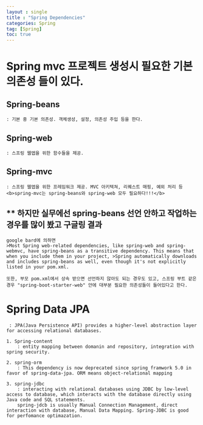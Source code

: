 ```yaml
---
layout : single
title : "Spring Dependencies"
categories: Spring
tag: [Spring]
toc: true
---
```

#  Spring mvc 프로젝트 생성시 필요한 기본 의존성 들이 있다.
## Spring-beans 
    : 기본 중 기본 의존성. 객체생성, 설정, 의존성 주입 등을 한다.

## Spring-web
    : 스프링 웹앱을 위한 함수들을 제공.

## Spring-mvc
    : 스프링 웹앱을 위한 프레임워크 제공. MVC 아키텍쳐, 리퀘스트 매핑, 예외 처리 등
    <b>spring-mvc는 spring-beans와 spring-web 모두 필요하다!!!</b>
    


## ** 하지만 실무에선 spring-beans 선언 안하고 작업하는 경우를 많이 봤고 구글링 결과 
    google bard에 의하면
    >Most Spring web-related dependencies, like spring-web and spring-webmvc, have spring-beans as a transitive dependency. This means that when you include them in your project, >Spring automatically downloads and includes spring-beans as well, even though it's not explicitly listed in your pom.xml.

    또한, 부모 pom.xml에서 상속 받으면 선언하지 않아도 되는 경우도 있고, 스프링 부트 같은 경우 "spring-boot-starter-web" 안에 대부분 필요한 의존성들이 들어있다고 한다.


# Spring Data JPA 
     : JPA(Java Persistence API) provides a higher-level abstraction layer for accessing relational databases.

    1. Spring-content 
        : entity mapping between domanin and repository, integration with spring security. 

    2. spring-orm 
        : This dependency is now deprecated since spring framwork 5.0 in favor of spring-data-jpa. ORM means object-relational mapping  

    3. spring-jdbc 
        : interacting with relational databases using JDBC by low-level access to database, which interacts with the database directly using Java code and SQL statements.
        spring-jdcb is usually Manual Connection Management, direct interaction with database, Manual Data Mapping. Spring-JDBC is good for perfomance optimazation.
